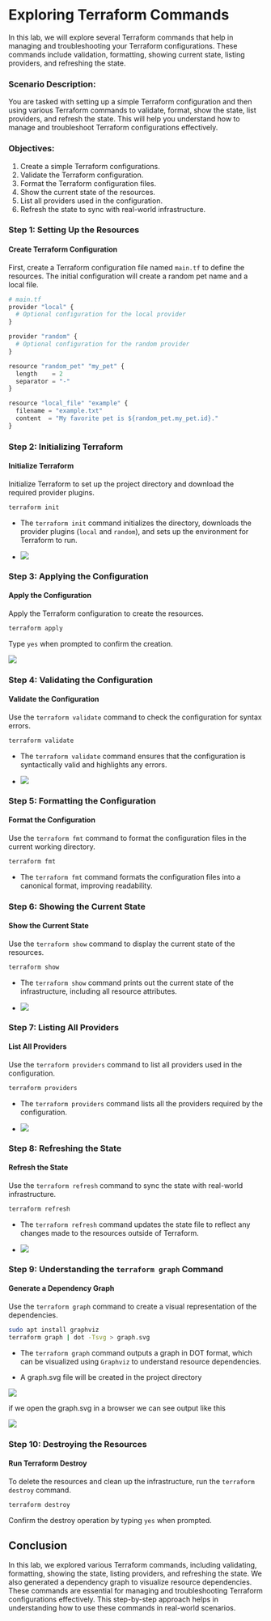 # Exploring Terraform Commands

In this lab, we will explore several Terraform commands that help in managing and troubleshooting your Terraform configurations. These commands include validation, formatting, showing current state, listing providers, and refreshing the state.

### Scenario Description:
You are tasked with setting up a simple Terraform configuration and then using various Terraform commands to validate, format, show the state, list providers, and refresh the state. This will help you understand how to manage and troubleshoot Terraform configurations effectively.

### Objectives:
1. Create a simple Terraform configurations.
2. Validate the Terraform configuration.
3. Format the Terraform configuration files.
4. Show the current state of the resources.
5. List all providers used in the configuration.
6. Refresh the state to sync with real-world infrastructure.

### Step 1: Setting Up the Resources

#### Create Terraform Configuration
First, create a Terraform configuration file named `main.tf` to define the resources. The initial configuration will create a random pet name and a local file.

```py
# main.tf
provider "local" {
  # Optional configuration for the local provider
}

provider "random" {
  # Optional configuration for the random provider
}

resource "random_pet" "my_pet" {
  length    = 2
  separator = "-"
}

resource "local_file" "example" {
  filename = "example.txt"
  content  = "My favorite pet is ${random_pet.my_pet.id}."
}
```

### Step 2: Initializing Terraform

#### Initialize Terraform
Initialize Terraform to set up the project directory and download the required provider plugins.

```sh
terraform init
```

- The `terraform init` command initializes the directory, downloads the provider plugins (`local` and `random`), and sets up the environment for Terraform to run.

- ![](https://github.com/Minhaz00/Terraform-Labs/blob/main/Terraform%20Labs/10.%20Exploring%20Terraform%20Commands/images/lab-9-1.png)

### Step 3: Applying the Configuration

#### Apply the Configuration
Apply the Terraform configuration to create the resources.

```sh
terraform apply
```

Type `yes` when prompted to confirm the creation.

![](https://github.com/Minhaz00/Terraform-Labs/blob/main/Terraform%20Labs/10.%20Exploring%20Terraform%20Commands/images/lab-6-2.png)

### Step 4: Validating the Configuration

#### Validate the Configuration
Use the `terraform validate` command to check the configuration for syntax errors.

```sh
terraform validate
```

- The `terraform validate` command ensures that the configuration is syntactically valid and highlights any errors.

- ![](https://github.com/Minhaz00/Terraform-Labs/blob/main/Terraform%20Labs/10.%20Exploring%20Terraform%20Commands/images/lab-10-2.png)

### Step 5: Formatting the Configuration

#### Format the Configuration
Use the `terraform fmt` command to format the configuration files in the current working directory.

```sh
terraform fmt
```

- The `terraform fmt` command formats the configuration files into a canonical format, improving readability.

### Step 6: Showing the Current State

#### Show the Current State
Use the `terraform show` command to display the current state of the resources.

```sh
terraform show
```

- The `terraform show` command prints out the current state of the infrastructure, including all resource attributes.

- ![](https://github.com/Minhaz00/Terraform-Labs/blob/main/Terraform%20Labs/10.%20Exploring%20Terraform%20Commands/images/lab-10-3.png)


### Step 7: Listing All Providers

#### List All Providers
Use the `terraform providers` command to list all providers used in the configuration.

```sh
terraform providers
```

- The `terraform providers` command lists all the providers required by the configuration.


- ![](https://github.com/Minhaz00/Terraform-Labs/blob/main/Terraform%20Labs/10.%20Exploring%20Terraform%20Commands/images/lab-10-4.png)

### Step 8: Refreshing the State

#### Refresh the State
Use the `terraform refresh` command to sync the state with real-world infrastructure.

```sh
terraform refresh
```

- The `terraform refresh` command updates the state file to reflect any changes made to the resources outside of Terraform.

- ![](https://github.com/Minhaz00/Terraform-Labs/blob/main/Terraform%20Labs/10.%20Exploring%20Terraform%20Commands/images/lab-10-5.png)

### Step 9: Understanding the `terraform graph` Command

#### Generate a Dependency Graph
Use the `terraform graph` command to create a visual representation of the dependencies.

```sh
sudo apt install graphviz 
terraform graph | dot -Tsvg > graph.svg
```
- The `terraform graph` command outputs a graph in DOT format, which can be visualized using `Graphviz` to understand resource dependencies.

- A graph.svg file will be created in the project directory

![](https://github.com/Minhaz00/Terraform-Labs/blob/main/Terraform%20Labs/10.%20Exploring%20Terraform%20Commands/images/1.png)

if we open the graph.svg in a browser we can see output like this

![](https://github.com/Minhaz00/Terraform-Labs/blob/main/Terraform%20Labs/10.%20Exploring%20Terraform%20Commands/images/2.png)

### Step 10: Destroying the Resources

#### Run Terraform Destroy
To delete the resources and clean up the infrastructure, run the `terraform destroy` command.

```sh
terraform destroy
```

Confirm the destroy operation by typing `yes` when prompted.

## Conclusion

In this lab, we explored various Terraform commands, including validating, formatting, showing the state, listing providers, and refreshing the state. We also generated a dependency graph to visualize resource dependencies. These commands are essential for managing and troubleshooting Terraform configurations effectively. This step-by-step approach helps in understanding how to use these commands in real-world scenarios.

